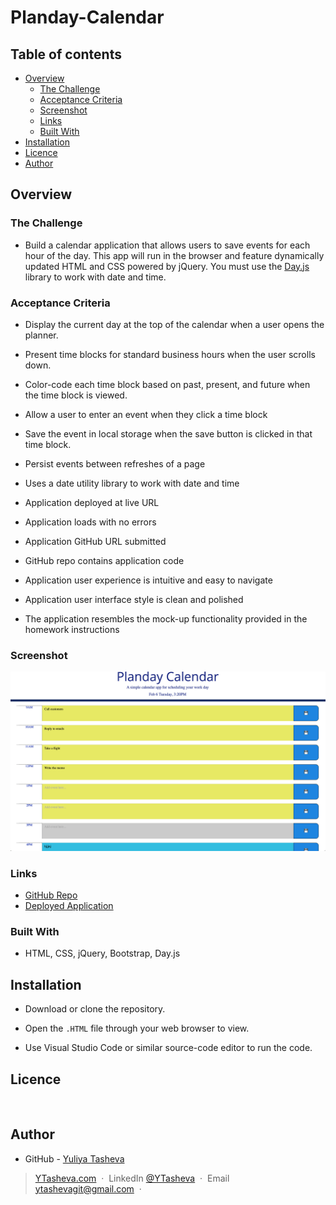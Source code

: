 # Planday-Calendar

## Table of contents

- [Overview](#overview)
  - [The Challenge](#the-challenge)
  - [Acceptance Criteria](#acceptance-criteria)
  - [Screenshot](#screenshot)
  - [Links](#links)
  - [Built With](#built-with)
- [Installation](#instalation)
- [Licence](#licence)
- [Author](#author)

## Overview
  
### The Challenge

- Build a calendar application that allows users to save events for each hour of the day. This app will run in the browser and feature dynamically updated HTML and CSS powered by jQuery. You must use the [Day.js](https://day.js.org/docs/en/display/format) library to work with date and time. 
  
### Acceptance Criteria

* Display the current day at the top of the calendar when a user opens the planner.
 
* Present time blocks for standard business hours when the user scrolls down.
 
* Color-code each time block based on past, present, and future when the time block is viewed.
 
* Allow a user to enter an event when they click a time block

* Save the event in local storage when the save button is clicked in that time block.

* Persist events between refreshes of a page

* Uses a date utility library to work with date and time

* Application deployed at live URL

* Application loads with no errors

* Application GitHub URL submitted

* GitHub repo contains application code

* Application user experience is intuitive and easy to navigate

* Application user interface style is clean and polished

* The application resembles the mock-up functionality provided in the homework instructions


### Screenshot

<img width="1497" alt="Screenshot Bootstrap1" src="https://github.com/YTasheva/Planday-Calendar/blob/main/images/Screenshot.jpg">
                                                          
### Links

- [GitHub Repo](https://github.com/YTasheva/Planday-Calendar)
- [Deployed Application](https://ytasheva.github.io/Planday-Calendar/)
                                                          
### Built With

- HTML, CSS, jQuery, Bootstrap, Day.js

## Installation

* Download or clone the repository.

* Open the `.HTML` file through your web browser to view.

* Use Visual Studio Code or similar source-code editor to run the code.

## Licence

<a href="https://opensource.org/licenses/MIT"><img src="https://img.shields.io/badge/License-MIT-yellow.svg" alt=""></a>
                                                          
## Author

- GitHub - [Yuliya Tasheva](https://github.com/YTasheva)

> [YTasheva.com](#) &nbsp;&middot;&nbsp;
> LinkedIn [@YTasheva](https://github.com/YTasheva) &nbsp;&middot;&nbsp;
> Email [ytashevagit@gmail.com](#) &nbsp;&middot;&nbsp;

